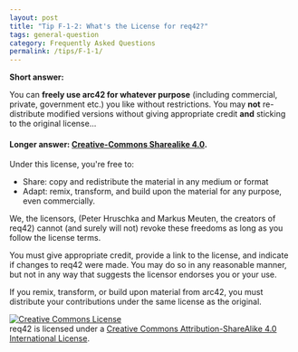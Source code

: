 ```yaml
---
layout: post
title: "Tip F-1-2: What's the License for req42?"
tags: general-question
category: Frequently Asked Questions
permalink: /tips/F-1-1/
---
```


**Short answer:** 

You can **freely use arc42 for whatever purpose** (including commercial, private, government etc.) you like without restrictions. You may **not** re-distribute modified versions without giving appropriate credit **and** sticking to the original license...

#### Longer answer: [**Creative-Commons Sharealike 4.0**](https://creativecommons.org/licenses/by-sa/4.0/).

Under this license, you're free to:

* Share: copy and redistribute the material in any medium or format
* Adapt: remix, transform, and build upon the material for any purpose, even commercially.

We, the licensors, (Peter Hruschka and Markus Meuten, the creators of req42)
cannot (and surely will not) revoke these freedoms as long as you follow the license terms.

You must give appropriate credit, provide a link to the license, and indicate if changes to req42 were made. You may do so in any reasonable manner, but not in any way that suggests the licensor endorses you or your use.

If you remix, transform, or build upon material from arc42, you must distribute your contributions under the same license as the original.

<a rel="license" href="https://creativecommons.org/licenses/by-sa/4.0/"><img alt="Creative Commons License" style="border-width:0" src="https://i.creativecommons.org/l/by-sa/4.0/88x31.png" /></a><br />req42 is licensed under a <a rel="license" href="https://creativecommons.org/licenses/by-sa/4.0/">Creative Commons Attribution-ShareAlike 4.0 International License</a>.